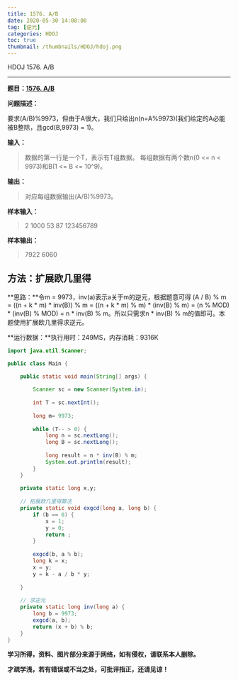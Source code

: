 ```yaml
---
title: 1576. A/B
date: 2020-05-30 14:08:00
tag: [逆元]
categories: HDOJ
toc: true
thumbnail: /thumbnails/HDOJ/hdoj.png
---
```


HDOJ 1576. A/B

<!--more-->

---

**题目：[1576. A/B](http://acm.hdu.edu.cn/showproblem.php?pid=1576)**

**问题描述：**

要求(A/B)%9973，但由于A很大，我们只给出n(n=A%9973)(我们给定的A必能被B整除，且gcd(B,9973) = 1)。

**输入：**

 > 数据的第一行是一个T，表示有T组数据。
> 每组数据有两个数n(0 <= n < 9973)和B(1 <= B <= 10^9)。

**输出：**

> 对应每组数据输出(A/B)%9973。

**样本输入：**

 > 2
 > 1000 53
 > 87 123456789

 **样本输出：**

 > 7922
 > 6060

## 方法：扩展欧几里得

**思路：**令m = 9973，inv(a)表示a关于m的逆元，根据题意可得 (A / B) % m = ((n + k * m) * inv(B)) % m = ((n + k * m) % m) * (inv(B) % m) = (n % MOD) * (inv(B) % MOD) = n * inv(B) % m。所以只需求n * inv(B) % m的值即可。本题使用扩展欧几里得求逆元。

**运行数据：**执行用时：249MS，内存消耗：9316K

```java
import java.util.Scanner;

public class Main {

    public static void main(String[] args) {
		
		Scanner sc = new Scanner(System.in);
		
		int T = sc.nextInt();
		
		long m= 9973;
		
		while (T-- > 0) {
			long n = sc.nextLong();
			long B = sc.nextLong();
			
			long result = n * inv(B) % m;
			System.out.println(result);
		}
	}
	
	private static long x,y;
	
	// 拓展欧几里得算法
	private static void exgcd(long a, long b) {
		if (b == 0) {
			x = 1;
			y = 0;
			return ;
		}
		
		exgcd(b, a % b);
		long k = x;
		x = y;
		y = k - a / b * y;
		
	}
	
	// 求逆元
	private static long inv(long a) {
		long b = 9973;
		exgcd(a, b);
		return (x + b) % b;
	}
}
```

**学习所得，资料、图片部分来源于网络，如有侵权，请联系本人删除。**

**才疏学浅，若有错误或不当之处，可批评指正，还请见谅！**